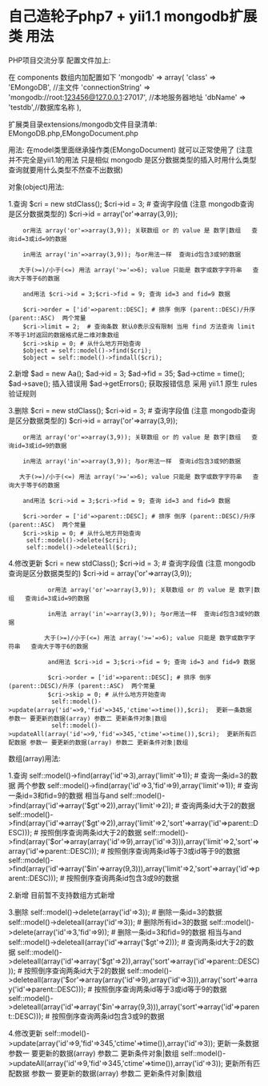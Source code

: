 # 自己造轮子php7 + yii1.1 mongodb扩展类 用法
PHP项目交流分享
配置文件加上:

在 components 数组内加配置如下
'mongodb' => array(
    'class'            => 'EMongoDB', //主文件
    'connectionString' => 'mongodb://root:123456@127.0.0.1:27017', //本地服务器地址
    'dbName'           => 'testdb',//数据库名称
),

扩展类目录extensions/mongodb文件目录清单: EMongoDB.php,EMongoDocument.php

用法: 在model类里面继承操作类(EMongoDocument) 就可以正常使用了
(注意 并不完全是yii1.1的用法 只是相似 mongodb 是区分数据类型的插入时用什么类型查询就要用什么类型不然查不出数据)

对象(object)用法:

1.查询
        $cri = new stdClass();
        $cri->id = 3;  # 查询字段值 (注意 mongodb查询是区分数据类型的)
        $cri->id = array('or'=>array(3,9));

        or用法 array('or'=>array(3,9)); 关联数组 or 的 value 是 数字|数组   查询id=3或id=9的数据

        in用法 array('in'=>array(3,9)); 与or用法一样  查询id包含3或9的数据

       大于(>=)/小于(<=) 用法 array('>='=>6); value 只能是 数字或数字字符串   查询大于等于6的数据

        and用法 $cri->id = 3;$cri->fid = 9; 查询 id=3 and fid=9 数据

        $cri->order = ['id'=>parent::DESC]; # 排序 倒序 (parent::DESC)/升序 (parent::ASC)  两个常量
        $cri->limit = 2;  # 查询条数 默认0表示没有限制 当用 find 方法查询 limit 不等于1时返回的数据格式是二维对象数组
        $cri->skip = 0; # 从什么地方开始查询
        $object = self::model()->find($cri);
        $object = self::model()->findall($cri);


2.新增
                $ad = new Aa();
                $ad->id = 3;
                $ad->fid = 35;
                $ad->ctime = time();
                $ad->save();
                插入错误用 $ad->getErrors(); 获取报错信息 采用 yii1.1 原生 rules 验证规则


3.删除
        $cri = new stdClass();
        $cri->id = 3;  # 查询字段值 (注意 mongodb查询是区分数据类型的)
        $cri->id = array('or'=>array(3,9));

        or用法 array('or'=>array(3,9)); 关联数组 or 的 value 是 数字|数组   查询id=3或id=9的数据

        in用法 array('in'=>array(3,9)); 与or用法一样  查询id包含3或9的数据

       大于(>=)/小于(<=) 用法 array('>='=>6); value 只能是 数字或数字字符串   查询大于等于6的数据

        and用法 $cri->id = 3;$cri->fid = 9; 查询 id=3 and fid=9 数据

        $cri->order = ['id'=>parent::DESC]; # 排序 倒序 (parent::DESC)/升序 (parent::ASC)  两个常量
        $cri->skip = 0; # 从什么地方开始查询
         self::model()->delete($cri);
         self::model()->deleteall($cri);


4.修改更新
               $cri = new stdClass();
               $cri->id = 3;  # 查询字段值 (注意 mongodb查询是区分数据类型的)
               $cri->id = array('or'=>array(3,9));

               or用法 array('or'=>array(3,9)); 关联数组 or 的 value 是 数字|数组   查询id=3或id=9的数据

               in用法 array('in'=>array(3,9)); 与or用法一样  查询id包含3或9的数据

              大于(>=)/小于(<=) 用法 array('>='=>6); value 只能是 数字或数字字符串   查询大于等于6的数据

               and用法 $cri->id = 3;$cri->fid = 9; 查询 id=3 and fid=9 数据

               $cri->order = ['id'=>parent::DESC]; # 排序 倒序 (parent::DESC)/升序 (parent::ASC)  两个常量
               $cri->skip = 0; # 从什么地方开始查询
                self::model()->update(array('id'=>9,'fid'=>345,'ctime'=>time()),$cri);  更新一条数据 参数一 要更新的数据(array) 参数二 更新条件对象|数组
                self::model()->updateAll(array('id'=>9,'fid'=>345,'ctime'=>time()),$cri);  更新所有匹配数据 参数一 要更新的数据(array) 参数二 更新条件对象|数组

数组(array)用法:

1.查询
          self::model()->find(array('id'=>3),array('limit'=>1));  # 查询一条id=3的数据 两个参数
          self::model()->find(array('id'=>3,'fid'=>9),array('limit'=>1)); # 查询一条id=3和fid=9的数据 相当与and
          self::model()->find(array('id'=>array('$gt'=>2)),array('limit'=>2));  # 查询两条id大于2的数据
          self::model()->find(array('id'=>array('$gt'=>2)),array('limit'=>2,'sort'=>array('id'=>parent::DESC))); # 按照倒序查询两条id大于2的数据
          self::model()->find(array('$or'=>array(array('id'=>9),array('id'=>3))),array('limit'=>2,'sort'=>array('id'=>parent::DESC))); # 按照倒序查询两条id等于3或id等于9的数据
          self::model()->find(array('id'=>array('$in'=>array(9,3))),array('limit'=>2,'sort'=>array('id'=>parent::DESC))); # 按照倒序查询两条id包含3或9的数据


2.新增
         目前暂不支持数组方式新增

3.删除
           self::model()->delete(array('id'=>3));  # 删除一条id=3的数据
           self::model()->deleteall(array('id'=>3));  # 删除所有id=3的数据
           self::model()->delete(array('id'=>3,'fid'=>9)); # 删除一条id=3和fid=9的数据 相当与and
           self::model()->deleteall(array('id'=>array('$gt'=>2)));  # 查询两条id大于2的数据
           self::model()->deleteall(array('id'=>array('$gt'=>2)),array('sort'=>array('id'=>parent::DESC))); # 按照倒序查询两条id大于2的数据
           self::model()->deleteall(array('$or'=>array(array('id'=>9),array('id'=>3))),array('sort'=>array('id'=>parent::DESC))); # 按照倒序查询两条id等于3或id等于9的数据
           self::model()->deleteall(array('id'=>array('$in'=>array(9,3))),array('sort'=>array('id'=>parent::DESC))); # 按照倒序查询两条id包含3或9的数据


4.修改更新
                 self::model()->update(array('id'=>9,'fid'=>345,'ctime'=>time()),array('id'=>3));  更新一条数据 参数一 要更新的数据(array) 参数二 更新条件对象|数组
                 self::model()->updateAll(array('id'=>9,'fid'=>345,'ctime'=>time()),array('id'=>3));  更新所有匹配数据 参数一 要更新的数据(array) 参数二 更新条件对象|数组
